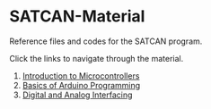 # SATCAN-Material
Reference files and codes for the SATCAN program.

Click the links to navigate through the material.
1. [Introduction to Microcontrollers](https://github.com/Team-Sammard/SATCAN-Material/tree/main/Introduction%20to%20Microcontrollers)
2. [Basics of Arduino Programming](https://github.com/Team-Sammard/SATCAN-Material/tree/main/Basics%20of%20Arduino%20Programming)
3. [Digital and Analog Interfacing](https://github.com/Team-Sammard/SATCAN-Material/tree/main/Digital%20and%20Analog%20Interfacing)
